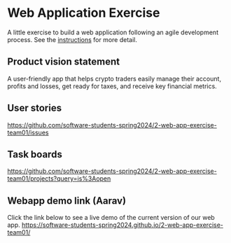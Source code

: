 # Web Application Exercise

A little exercise to build a web application following an agile development process. See the [instructions](instructions.md) for more detail.

## Product vision statement

A user-friendly app that helps crypto traders easily manage their account, profits and losses, get ready for taxes, and receive key financial metrics.

## User stories

https://github.com/software-students-spring2024/2-web-app-exercise-team01/issues

## Task boards

https://github.com/software-students-spring2024/2-web-app-exercise-team01/projects?query=is%3Aopen

## Webapp demo link (Aarav)
Click the link below to see a live demo of the current version of our web app.
https://software-students-spring2024.github.io/2-web-app-exercise-team01/